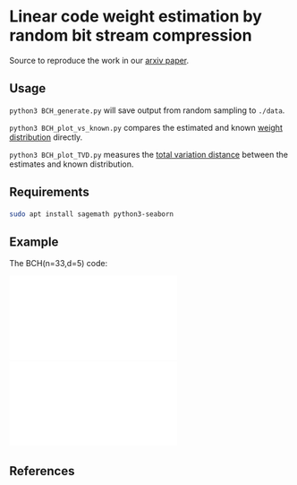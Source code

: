 # Linear code weight estimation by random bit stream compression

Source to reproduce the work in our [arxiv paper][arxiv].

## Usage

`python3 BCH_generate.py` will save output from random sampling to `./data`.

`python3 BCH_plot_vs_known.py` compares the estimated and known [weight distribution][weight distribution] directly.

`python3 BCH_plot_TVD.py` measures the [total variation distance][TVD] between the estimates and known distribution.


## Requirements

```bash
sudo apt install sagemath python3-seaborn
```


## Example

The BCH(n=33,d=5) code:

![weights](example/BCH_n33_d5_pOnes0.95_gain_vs_known.pdf "Estimated vs known weight distribution")
![TVD](exampke/BCH_n33_d5_TVD.pdf "Total Variation Distance")


## References

[arxiv]: https://arxiv.org/abs/1806.02099
[weight distribution]: https://en.wikipedia.org/wiki/Weight_enumerator
[TVD]: https://en.wikipedia.org/wiki/Total_variation_distance_of_probability_measures
